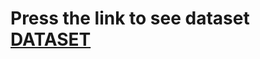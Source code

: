 <h1>Press the link to see dataset</hi>
<a href="https://www.w3schools.com/](https://drive.google.com/drive/folders/1FrU4OpNFquOUtzpxE3LIICa0BsxP0kS-?usp=sharing">DATASET</a>
